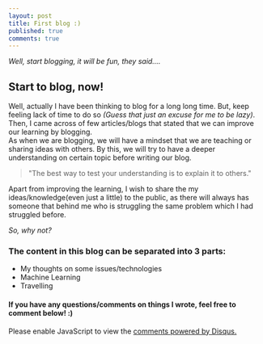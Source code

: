 ```yaml
---
layout: post
title: First blog :)
published: true
comments: true
---
```



_Well, start blogging, it will be fun, they said...._  
  
 

## Start to blog, now!
Well, actually I have been thinking to blog for a long long time. But, keep feeling lack of time to do so _(Guess that just an excuse for me to be lazy)_. Then, I came across of few articles/blogs that stated that we can improve our learning by blogging.  
As when we are blogging, we will have a mindset that we are teaching or sharing ideas with others. By this, we will try to have a deeper understanding on certain topic before writing our blog.  
> "The best way to test your understanding is to explain it to others."  
  
Apart from improving the learning, I wish to share the my ideas/knowledge(even just a little) to the public, as there will always has someone that behind me who is struggling the same problem which I had struggled before.  
  
_So, why not?_  
  
### The content in this blog can be separated into 3 parts:  
* My thoughts on some issues/technologies
* Machine Learning
* Travelling  
  
#### If you have any questions/comments on things I wrote, feel free to comment below! :)  

<div id="disqus_thread"></div>
<script>

/**
*  RECOMMENDED CONFIGURATION VARIABLES: EDIT AND UNCOMMENT THE SECTION BELOW TO INSERT DYNAMIC VALUES FROM YOUR PLATFORM OR CMS.
*  LEARN WHY DEFINING THESE VARIABLES IS IMPORTANT: https://disqus.com/admin/universalcode/#configuration-variables*/
/*
var disqus_config = function () {
this.page.url = PAGE_URL;  // Replace PAGE_URL with your page's canonical URL variable
this.page.identifier = PAGE_IDENTIFIER; // Replace PAGE_IDENTIFIER with your page's unique identifier variable
};
*/
(function() { // DON'T EDIT BELOW THIS LINE
var d = document, s = d.createElement('script');
s.src = 'https://chingjunehao.disqus.com/embed.js';
s.setAttribute('data-timestamp', +new Date());
(d.head || d.body).appendChild(s);
})();
</script>
<noscript>Please enable JavaScript to view the <a href="https://disqus.com/?ref_noscript">comments powered by Disqus.</a></noscript>  




